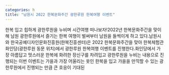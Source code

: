 ```yaml
---
categories: h
title: "남원시 2022 한복문화주간 광한루원 한복여행 이벤트"
---
```

한복 입고 힙하게 광한루원을 누비며 시간여행 떠나보자!2022년 한복문화주간을 맞이해 남원 광한루원에서 즐기는 한복 여행이 벌써부터 남원을 들썩이게 하고 있다.남원시와 한국공예디자인문화진흥원(한복진흥센터)은 2022 한복문화주간을 맞아 한복체험관 화인당(광한루원 동문 위치)에서 광한루원 한복여행 이벤트를 진행한다.화인당에서 가장 아름답고 멋스러운 한복에 화려한 장신구를 차려입고 광한루원을 누비는 내용으로 진행되는 이번 이벤트는 가을과 가장 어울리는 옷인 한복을 입고 가을을 만끽할 수 있는 광한루원에서 진행되는 만큼 큰 호응이 기대된